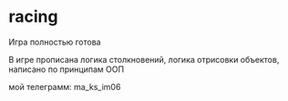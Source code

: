 # racing

Игра полностью готова

В игре прописана логика столкновений, логика отрисовки объектов, написано по принципам ООП

мой телеграмм: ma_ks_im06
